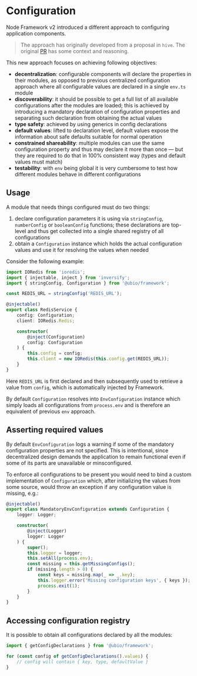 # Configuration

Node Framework v2 introduced a different approach to configuring application components.

> The approach has originally developed from a proposal in `hive`. The original [PR](https://github.com/universalbasket/hive/pull/680) has some context and reasoning.

This new approach focuses on achieving following objectives:

- **decentralization**: configurable components will declare the properties in their modules, as opposed to previous centralized configuration approach where all configurable values are declared in a single `env.ts` module
- **discoverability**: it should be possible to get a full list of all available configurations after the modules are loaded; this is achieved by introducing a mandatory declaration of configuration properties and separating such declaration from obtaining the actual values
- **type safety**: achieved by using generics in config declarations
- **default values**: lifted to declaration level, default values expose the information about safe defaults suitable for normal operation
- **constrained shareability**: multiple modules can use the same configuration property and thus may declare it more than once — but they are required to do that in 100% consistent way (types and default values must match)
- **testability**: with `env` being global it is very cumbersome to test how different modules behave in different configurations

## Usage

A module that needs things configured must do two things:

1. declare configuration parameters it is using via `stringConfig`, `numberConfig` or `booleanConfig` functions; these declarations are top-level and thus get collected into a single shared registry of all configurations
2. obtain a `Configuration` instance which holds the actual configuration values and use it for resolving the values when needed

Consider the following example:

```ts
import IORedis from 'ioredis';
import { injectable, inject } from 'inversify';
import { stringConfig, Configuration } from '@ubio/framework';

const REDIS_URL = stringConfig('REDIS_URL');

@injectable()
export class RedisService {
    config: Configuration;
    client: IORedis.Redis;

    constructor(
        @inject(Configuration)
        config: Configuration
    ) {
        this.config = config;
        this.client = new IORedis(this.config.get(REDIS_URL));
    }
}
```

Here `REDIS_URL` is first declared and then subsequently used to retrieve a value from `config`, which is automatically injected by Framework.

By default `Configuration` resolves into `EnvConfiguration` instance which simply loads all configurations from `process.env` and is therefore an equivalent of previous `env` approach.

## Asserting required values

By default `EnvConfiguration` logs a warning if some of the mandatory configuration properties are not specified. This is intentional, since decentralized design demands the application to remain functional even if some of its parts are unavailable or minsconfigured.

To enforce all configurations to be present you would need to bind a custom implementation of `Configuration` which, after initializing the values from some source, would throw an exception if any configuration value is missing, e.g.:

```ts
@injectable()
export class MandatoryEnvConfiguration extends Configuration {
    logger: Logger;

    constructor(
        @inject(Logger)
        logger: Logger
    ) {
        super();
        this.logger = logger;
        this.setAll(process.env);
        const missing = this.getMissingConfigs();
        if (missing.length > 0) {
            const keys = missing.map(_ => _.key);
            this.logger.error('Missing configuration keys', { keys });
            process.exit(1);
        }
    }
}

```

## Accessing configuration registry

It is possible to obtain all configurations declared by all the modules:

```ts
import { getConfigDeclarations } from '@ubio/framework';

for (const config of getConfigDeclarations().values) {
    // config will contain { key, type, defaultValue }
}
```